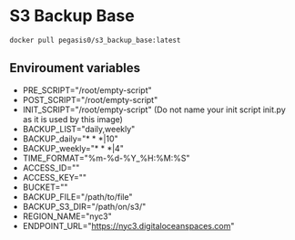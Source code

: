 # S3 Backup Base

```
docker pull pegasis0/s3_backup_base:latest
```

## Enviroument variables

- PRE_SCRIPT="/root/empty-script"
- POST_SCRIPT="/root/empty-script"
- INIT_SCRIPT="/root/empty-script" (Do not name your init script init.py as it is used by this image)
- BACKUP_LIST="daily,weekly"
- BACKUP_daily="* * *|10"
- BACKUP_weekly="* * *|4"
- TIME_FORMAT="%m-%d-%Y_%H:%M:%S"
- ACCESS_ID=""
- ACCESS_KEY=""
- BUCKET=""
- BACKUP_FILE="/path/to/file"
- BACKUP_S3_DIR="/path/on/s3/"
- REGION_NAME="nyc3"
- ENDPOINT_URL="https://nyc3.digitaloceanspaces.com"
